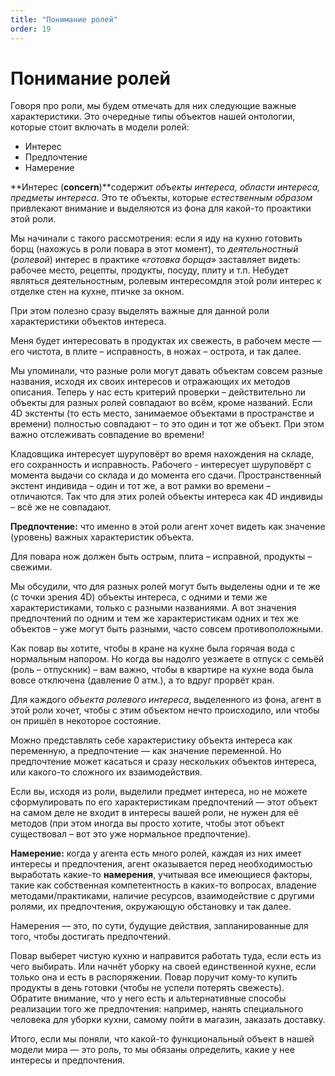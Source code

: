 ```yaml
---
title: "Понимание ролей"
order: 19
---
```


# Понимание ролей

Говоря про роли, мы будем отмечать для них следующие важные характеристики. Это очередные типы объектов нашей онтологии, которые стоит включать в модели ролей:

* Интерес
* Предпочтение
* Намерение

**Интерес (****concern****)**содержит *объекты интереса, области интереса, предметы интереса*. Это те объекты, которые *естественным образом* привлекают внимание и выделяются из фона для какой-то проактики этой роли.

Мы начинали с такого рассмотрения: если я иду на кухню готовить борщ (нахожусь в роли повара в этот момент), то *деятельностный* (*ролевой*) интерес в практике «*готовка борща*» заставляет видеть: рабочее место, рецепты, продукты, посуду, плиту и т.п. Небудет являться деятельностным, ролевым интересомдля этой роли интерес к отделке стен на кухне, птичке за окном.

При этом полезно сразу выделять важные для данной роли характеристики объектов интереса.

Меня будет интересовать в продуктах их свежесть, в рабочем месте — его чистота, в плите – исправность, в ножах – острота, и так далее.

Мы упоминали, что разные роли могут давать объектам совсем разные названия, исходя их своих интересов и отражающих их методов описания. Теперь у нас есть критерий проверки – действительно ли объекты для разных ролей совпадают во всём, кроме названий. Если 4D экстенты (то есть место, занимаемое объектами в пространстве и времени) полностью совпадают – то это один и тот же объект. При этом важно отслеживать совпадение во времени!

Кладовщика интересует шуруповёрт во время нахождения на складе, его сохранность и исправность. Рабочего - интересует шуруповёрт с момента выдачи со склада и до момента его сдачи. Пространственный экстент индивида – один и тот же, а вот рамки во времени – отличаются. Так что для этих ролей объекты интереса как 4D индивиды – всё же не совпадают.

**Предпочтение:** что именно в этой роли агент хочет видеть как значение (уровень) важных характеристик объекта.

Для повара нож должен быть острым, плита – исправной, продукты – свежими.

Мы обсудили, что для разных ролей могут быть выделены одни и те же (с точки зрения 4D) объекты интереса, с одними и теми же характеристиками, только с разными названиями. А вот значения предпочтений по одним и тем же характеристикам одних и тех же объектов – уже могут быть разными, часто совсем противоположными.

Как повар вы хотите, чтобы в кране на кухне была горячая вода с нормальным напором. Но когда вы надолго уезжаете в отпуск с семьёй (роль – отпускник) – вам важно, чтобы в квартире на кухне вода была вовсе отключена (давление 0 атм.), а то вдруг прорвёт кран.

Для каждого *объекта* *ролевого интереса*, выделенного из фона, агент в этой роли хочет, чтобы с этим объектом нечто происходило, или чтобы он пришёл в некоторое состояние.

Можно представлять себе характеристику объекта интереса как переменную, а предпочтение — как значение переменной. Но предпочтение может касаться и сразу нескольких объектов интереса, или какого-то сложного их взаимодействия.

Если вы, исходя из роли, выделили предмет интереса, но не можете сформулировать по его характеристикам предпочтений — этот объект на самом деле не входит в интересы вашей роли, не нужен для её методов (при этом иногда вы просто хотите, чтобы этот объект существовал – вот это уже нормальное предпочтение).

**Намерение:** когда у агента есть много ролей, каждая из них имеет интересы и предпочтения, агент оказывается перед необходимостью выработать какие-то **намерения**, учитывая все имеющиеся факторы, такие как собственная компетентность в каких-то вопросах, владение методами/практиками, наличие ресурсов, взаимодействие с другими ролями, их предпочтения, окружающую обстановку и так далее.

Намерения — это, по сути, будущие действия, запланированные для того, чтобы достигать предпочтений.

Повар выберет чистую кухню и направится работать туда, если есть из чего выбирать. Или начнёт уборку на своей единственной кухне, если только она и есть в распоряжении. Повар поручит кому-то купить продукты в день готовки (чтобы не успели потерять свежесть). Обратите внимание, что у него есть и альтернативные способы реализации того же предпочтения: например, нанять специального человека для уборки кухни, самому пойти в магазин, заказать доставку.

Итого, если мы поняли, что какой-то функциональный объект в нашей модели мира — это роль, то мы обязаны определить, какие у нее интересы и предпочтения.
